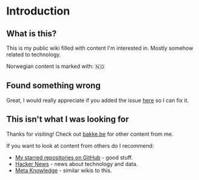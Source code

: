 # Introduction

## What is this?

This is my public wiki filled with content I'm interested in. Mostly somehow related to technology.

Norwegian content is marked with: 🇳🇴

## Found something wrong

Great, I would really appreciate if you added the issue [here](https://github.com/bakke92/hwiki/issues) so I can fix it.

## This isn't what I was looking for

Thanks for visiting! Check out [bakke.be](https://bakke.be) for other content from me.

If you want to look at content from others do I recommend:

* [My starred repositories on GitHub](https://github.com/bakke92?tab=stars) - good stuff.
* [Hacker News](http://news.ycombinator.com/) - news about technology and data.
* [Meta Knowledge](https://github.com/RichardLitt/meta-knowledge) - similar wikis to this.



